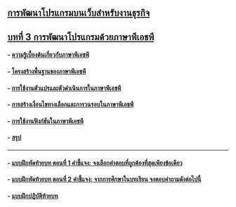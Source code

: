 ## [การพัฒนาโปรแกรมบนเว็บสำหรับงานธุรกิจ](../README.md)
## [บทที่ 3 การพัฒนาโปรแกรมด้วยภาษาพีเอชพี](README.md)
#### - [ความรู้เบื้องต้นเกี่ยวกับภาษาพีเอชพี](0301.md)
#### - [โครงสร้างพื้นฐานของภาษาพีเอชพี](0302.md)
#### - [การใช้งานตัวแปรและตัวดำเนินการในภาษาพีเอชพี](0303.md)
#### - [การสร้างเงื่อนไขทางเลือกและการวนรอบในภาษาพีเอชพี](0304.md)
#### - [การใช้งานฟังก์ชันในภาษาพีเอชพี](0305.md)
#### - [สรุป](SUM.md)
---
#### - [แบบฝึกหัดท้ายบท ตอนที่ 1 คำชี้แจง: จงเลือกคำตอบที่ถูกต้องที่สุดเพียงข้อเดียว](TEST01.md)
#### - [แบบฝึกหัดท้ายบท ตอนที่ 2 คำชี้แจง: จากการศึกษาในบทเรียน จงตอบคำถามดังต่อไปนี้](TEST02.md)
#### - [แบบฝึกปฏิบัติท้ายบท](TEST03.md)